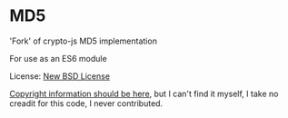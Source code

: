 # MD5
'Fork' of crypto-js MD5 implementation

For use as an ES6 module

License: [New BSD License](https://opensource.org/licenses/BSD-3-Clause)

[Copyright information should be here](https://code.google.com/archive/p/crypto-js/), but I can't find it myself, I take no creadit for this code, I never contributed.
